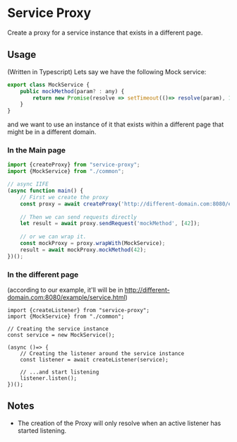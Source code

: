 # Service Proxy
Create a proxy for a service instance that exists in a different page.

## Usage
(Written in Typescript)
Lets say we have the following Mock service:
```js
export class MockService {
    public mockMethod(param? : any) {
        return new Promise(resolve => setTimeout(()=> resolve(param), 100));
    }
}
```

and we want to use an instance of it that exists within a different page that might be in a different domain.

### In the Main page
```js
import {createProxy} from "service-proxy";
import {MockService} from "./common";

// async IIFE
(async function main() {
    // First we create the proxy
    const proxy = await createProxy('http://different-domain.com:8080/example/service.html');
    
    // Then we can send requests directly
    let result = await proxy.sendRequest('mockMethod', [42]);
    
    // or we can wrap it.
    const mockProxy = proxy.wrapWith(MockService);
    result = await mockProxy.mockMethod(42);
})();
```

### In the different page
(according to our example, it'll will be in http://different-domain.com:8080/example/service.html)
```
import {createListener} from "service-proxy";
import {MockService} from "./common";

// Creating the service instance
const service = new MockService();

(async ()=> {
    // Creating the listener around the service instance
    const listener = await createListener(service);
    
    // ...and start listening
    listener.listen();
})();
```

## Notes
- The creation of the Proxy will only resolve when an active listener has started listening.